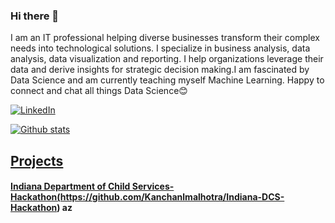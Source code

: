 ### Hi there 👋
I am an IT professional helping diverse businesses transform their complex needs into technological solutions. I specialize in business analysis, data analysis, data visualization and reporting. I help organizations leverage their data and derive insights for strategic decision making.I am fascinated by Data Science and am currently teaching myself Machine Learning. Happy to connect and chat all things Data Science😊

<a href="https://www.linkedin.com/in/kanchanmalhotra/" target="_blank"><img alt="LinkedIn" src="https://1000logos.net/wp-content/uploads/2017/03/Linkedin-Logo-500x313.png" />

![Github stats](https://github-readme-stats.vercel.app/api?username=Kanchanlmalhotra)

## Projects
#### Indiana Department of Child Services- Hackathon(https://github.com/Kanchanlmalhotra/Indiana-DCS-Hackathon) az

<!--
**Kanchanlmalhotra/Kanchanlmalhotra** is a ✨ _special_ ✨ repository because its `README.md` (this file) appears on your GitHub profile.

Here are some ideas to get you started:

- 🔭 I’m currently working on ...
- 🌱 I’m currently learning ...
- 👯 I’m looking to collaborate on ...
- 🤔 I’m looking for help with ...
- 💬 Ask me about ...
- 📫 How to reach me: ...
- 😄 Pronouns: ...
- ⚡ Fun fact: ...
-->

